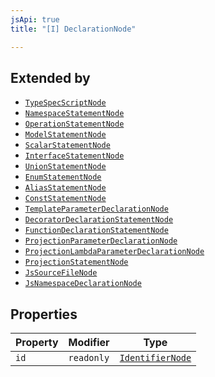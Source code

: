 ```yaml
---
jsApi: true
title: "[I] DeclarationNode"

---
```

## Extended by

- [`TypeSpecScriptNode`](TypeSpecScriptNode.md)
- [`NamespaceStatementNode`](NamespaceStatementNode.md)
- [`OperationStatementNode`](OperationStatementNode.md)
- [`ModelStatementNode`](ModelStatementNode.md)
- [`ScalarStatementNode`](ScalarStatementNode.md)
- [`InterfaceStatementNode`](InterfaceStatementNode.md)
- [`UnionStatementNode`](UnionStatementNode.md)
- [`EnumStatementNode`](EnumStatementNode.md)
- [`AliasStatementNode`](AliasStatementNode.md)
- [`ConstStatementNode`](ConstStatementNode.md)
- [`TemplateParameterDeclarationNode`](TemplateParameterDeclarationNode.md)
- [`DecoratorDeclarationStatementNode`](DecoratorDeclarationStatementNode.md)
- [`FunctionDeclarationStatementNode`](FunctionDeclarationStatementNode.md)
- [`ProjectionParameterDeclarationNode`](ProjectionParameterDeclarationNode.md)
- [`ProjectionLambdaParameterDeclarationNode`](ProjectionLambdaParameterDeclarationNode.md)
- [`ProjectionStatementNode`](ProjectionStatementNode.md)
- [`JsSourceFileNode`](JsSourceFileNode.md)
- [`JsNamespaceDeclarationNode`](JsNamespaceDeclarationNode.md)

## Properties

| Property | Modifier | Type |
| ------ | ------ | ------ |
| `id` | `readonly` | [`IdentifierNode`](IdentifierNode.md) |
